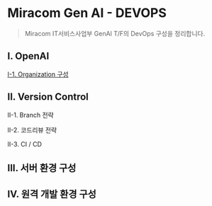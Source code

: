 # Miracom Gen AI - DEVOPS

> Miracom IT서비스사업부 GenAI T/F의 DevOps 구성을 정리합니다.

## I. OpenAI

[I-1. Organization 구성](/miracom-genai/devops/wiki/i-1-openai-organization-setting)

## II. Version Control

II-1. Branch 전략

II-2. 코드리뷰 전략

II-3. CI / CD

## III. 서버 환경 구성

## IV. 원격 개발 환경 구성
